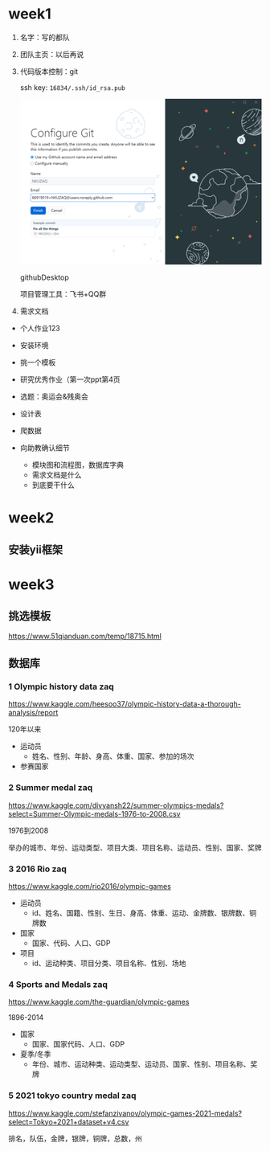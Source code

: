 # week1

1. 名字：写的都队

2. 团队主页：以后再说

3. 代码版本控制：git

   ssh key: `16834/.ssh/id_rsa.pub`

   ![image-20211104211840888](image-20211104211840888.png)

   githubDesktop

   项目管理工具：飞书+QQ群

4. 需求文档





- 个人作业123
- 安装环境
- 挑一个模板
- 研究优秀作业（第一次ppt第4页
- 选题：奥运会&残奥会



- 设计表
- 爬数据
- 向助教确认细节
  - 模块图和流程图，数据库字典
  - 需求文档是什么
  - 到底要干什么

# week2

## 安装yii框架

# week3

## 挑选模板

https://www.51qianduan.com/temp/18715.html

## 数据库

### 1 Olympic history data zaq

https://www.kaggle.com/heesoo37/olympic-history-data-a-thorough-analysis/report

120年以来

- 运动员
  - 姓名、性别、年龄、身高、体重、国家、参加的场次
- 参赛国家

### 2 Summer medal zaq

https://www.kaggle.com/divyansh22/summer-olympics-medals?select=Summer-Olympic-medals-1976-to-2008.csv

1976到2008

举办的城市、年份、运动类型、项目大类、项目名称、运动员、性别、国家、奖牌

### 3 2016 Rio zaq

https://www.kaggle.com/rio2016/olympic-games

- 运动员
  - id、姓名、国籍、性别、生日、身高、体重、运动、金牌数、银牌数、铜牌数
- 国家
  - 国家、代码、人口、GDP
- 项目
  - id、运动种类、项目分类、项目名称、性别、场地

### 4 Sports and Medals zaq

https://www.kaggle.com/the-guardian/olympic-games

1896-2014

- 国家
  - 国家、国家代码、人口、GDP
- 夏季/冬季
  - 年份、城市、运动种类、运动类型、运动员、国家、性别、项目名称、奖牌

### 5 2021 tokyo country medal zaq

https://www.kaggle.com/stefanzivanov/olympic-games-2021-medals?select=Tokyo+2021+dataset+v4.csv

排名，队伍，金牌，银牌，铜牌，总数，州

